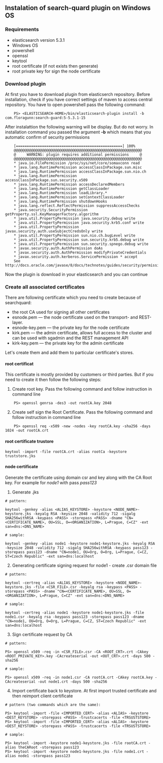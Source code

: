 ## Instalation of search-quard plugin on Windows OS

### Requirements
* elasticsearch version 5.3.1
* Windows OS
* powershell
* openssl
* keytool
* root certificate (if not exists then generate)
* root private key for sign the node certificate

### Download plugin
At first you have to download plugin from elasticserch repository. Before installation, check if you have correct settings of maven to access central repository.
You have to open powershell pass the following command:

```
    PS> <ELASTICSEARCH-HOME>/bin/elasticsearch-plugin install -b com.floragunn:search-guard:5-5.3.1-15
```   

After instalattion the following warning will be display. But do not worry. In installation command you passed the argument **-b** which means that you automatic confirm of security permissions

```   
    [=================================================] 100%  
    @@@@@@@@@@@@@@@@@@@@@@@@@@@@@@@@@@@@@@@@@@@@@@@@@@@@@@@@@@@
    @     WARNING: plugin requires additional permissions     @
    @@@@@@@@@@@@@@@@@@@@@@@@@@@@@@@@@@@@@@@@@@@@@@@@@@@@@@@@@@@
    * java.io.FilePermission /proc/sys/net/core/somaxconn read
    * java.lang.RuntimePermission accessClassInPackage.sun.misc
    * java.lang.RuntimePermission accessClassInPackage.sun.nio.ch
    * java.lang.RuntimePermission accessClassInPackage.sun.security.x509
    * java.lang.RuntimePermission accessDeclaredMembers
    * java.lang.RuntimePermission getClassLoader
    * java.lang.RuntimePermission loadLibrary.*
    * java.lang.RuntimePermission setContextClassLoader
    * java.lang.RuntimePermission shutdownHooks
    * java.lang.reflect.ReflectPermission suppressAccessChecks
    * java.security.SecurityPermission getProperty.ssl.KeyManagerFactory.algorithm
    * java.util.PropertyPermission java.security.debug write
    * java.util.PropertyPermission java.security.krb5.conf write
    * java.util.PropertyPermission javax.security.auth.useSubjectCredsOnly write
    * java.util.PropertyPermission sun.nio.ch.bugLevel write
    * java.util.PropertyPermission sun.security.krb5.debug write
    * java.util.PropertyPermission sun.security.spnego.debug write
    * javax.security.auth.AuthPermission doAs
    * javax.security.auth.AuthPermission modifyPrivateCredentials
    * javax.security.auth.kerberos.ServicePermission * accept
    See http://docs.oracle.com/javase/8/docs/technotes/guides/security/permissions.html

```    
Now the plugin is download in your elasticsearch and you can continue

### Create all associated certificates

There are following certificate which you need to create because of searchquard:
* the root CA used for signing all other certificates
* esnode.pem — the node certificate used on the transport- and REST-layer.
* esnode-key.pem — the private key for the node certificate
* kirk.pem — the admin certificate, allows full access to the cluster and can be used with sgadmin and the REST management API
* kirk-key.pem — the private key for the admin certificate

Let's create them and add them to particular certificate's stores.

#### root certificat
This certificate is mostly provided by customers or third parties. But if you need to create it then follow the following steps:
   
1. Create root key. Pass the following command and follow instruction in command line

```
    PS> openssl genrsa -des3 -out rootCA.key 2048
```

2. Create self sign the Root Certificate. Pass the following command and follow instruction in command line

```
    PS> openssl req -x509 -new -nodes -key rootCA.key -sha256 -days 1024 -out rootCA.crt
```

#### root certificate trustore

```
keytool -import -file rootCA.crt -alias rootCa -keystore truststore.jks
```

#### node certificate
Generate the certificate using domain csr and key along with the CA Root key. For example for *node1* with pass *pass123*

1. Generate .jks
```
# pattern:

keytool -genkey -alias <ALIAS_KEYSTORE> -keystore <NODE_NAME>-keystore.jks -keyalg RSA -keysize 2048 -validity 712 -sigalg SHA256withRSA -keypass <PASS> -storepass <PASS> -dname "CN=<CERTIFICATE_NAME>, OU=SSL, O=<ORGANIZATION>, L=Prague, C=CZ" -ext san=dns:<DNS_NAME>

# sample:

keytool -genkey -alias node1 -keystore node1-keystore.jks -keyalg RSA -keysize 2048 -validity 712 -sigalg SHA256withRSA -keypass pass123 -storepass pass123 -dname "CN=node1, OU=Org, O=Org, L=Prague, C=CZ, ST=Czech Republic" -ext san=dns:localhost
```

2. Generating certificate signing request for node1 - create .csr domain file
```
# pattern:

keytool -certreq -alias <ALIAS_KEYSTORE> -keystore <NODE_NAME>-keystore.jks -file <CSR_FILE>.csr -keyalg rsa -keypass <PASS> -storepass <PASS> -dname "CN=<CERTIFICATE_NAME>, OU=SSL, O=<ORGANIZATION>, L=Prague, C=CZ" -ext san=dns:<DNS_NAME>

# sample:

keytool -certreq -alias node1 -keystore node1-keystore.jks -file node1.csr -keyalg rsa -keypass pass123 -storepass pass123 -dname "CN=node1, OU=Org, O=Org, L=Prague, C=CZ, ST=Czech Republic" -ext san=dns:localhost
```

3. Sign certificate request by CA
```
# pattern:

PS> openssl x509 -req -in <CSR_FILE>.csr -CA <ROOT_CRT>.crt -CAkey <ROOT_PRIVATE_KEY>.key -CAcreateserial -out <OUT_CRT>.crt -days 500 -sha256

# sample:

PS> openssl x509 -req -in node1.csr -CA rootCA.crt -CAkey rootCA.key -CAcreateserial -out node1.crt -days 500 -sha256
```

4. Import certificate back to keystore. At first import trusted certificate and then reimport client certificate
```
# pattern (two commands which are the same):

PS> keytool -import -file <IMPORTED_CERT> -alias <ALIAS> -keystore <DEST_KEYSTORE> -storepass <PASS> -trustcacerts -file <TRSUSTSTORE>
PS> keytool -import -file <IMPORTED_CERT> -alias <ALIAS> -keystore <DEST_KEYSTORE> -storepass <PASS> -trustcacerts -file <TRSUSTSTORE>

# sample:

PS> keytool -import -keystore node1-keystore.jks -file rootCA.crt -alias theCARoot -storepass pass123
PS> keytool -import -keystore node1-keystore.jks -file node1.crt -alias node1 -storepass pass123
```


